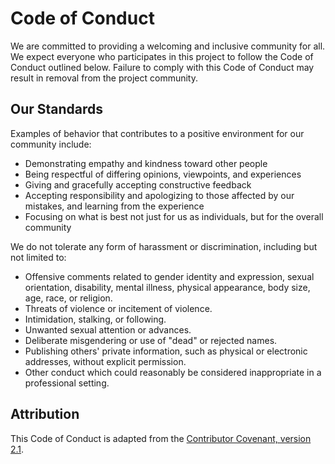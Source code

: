 # Code of Conduct

We are committed to providing a welcoming and inclusive community for all. We expect everyone who participates in this project to follow the Code of Conduct outlined below. Failure to comply with this Code of Conduct may result in removal from the project community.

## Our Standards

Examples of behavior that contributes to a positive environment for our community include:

* Demonstrating empathy and kindness toward other people
* Being respectful of differing opinions, viewpoints, and experiences
* Giving and gracefully accepting constructive feedback
* Accepting responsibility and apologizing to those affected by our mistakes, and learning from the experience
* Focusing on what is best not just for us as individuals, but for the overall community

We do not tolerate any form of harassment or discrimination, including but not limited to:

* Offensive comments related to gender identity and expression, sexual orientation, disability, mental illness, physical appearance, body size, age, race, or religion.
* Threats of violence or incitement of violence.
* Intimidation, stalking, or following.
* Unwanted sexual attention or advances.
* Deliberate misgendering or use of "dead" or rejected names.
* Publishing others' private information, such as physical or electronic addresses, without explicit permission.
* Other conduct which could reasonably be considered inappropriate in a professional setting.

## Attribution

This Code of Conduct is adapted from the [Contributor Covenant,
version 2.1](https://www.contributor-covenant.org/version/2/1/code_of_conduct.html).